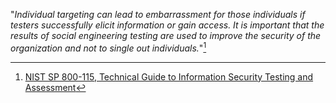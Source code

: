 "*Individual targeting can lead to embarrassment for those individuals if testers successfully elicit information or gain access. It is important that the results of social engineering testing are used to improve the security of the organization and not to single out individuals.*"[^1]

[^1]:[NIST SP 800-115, Technical Guide to Information Security Testing and Assessment](http://csrc.nist.gov/publications/nistpubs/800-115/SP800-115.pdf)

